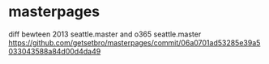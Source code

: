 # masterpages

diff bewteen 2013 seattle.master and o365 seattle.master
https://github.com/getsetbro/masterpages/commit/06a0701ad53285e39a5033043588a84d00d4da49
